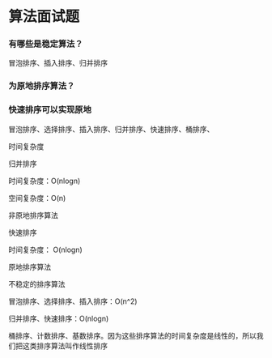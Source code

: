 # 算法面试题

### 有哪些是稳定算法？

冒泡排序、插入排序、归并排序

### 为原地排序算法？



### 快速排序可以实现原地

冒泡排序、选择排序、插入排序、归并排序、快速排序、桶排序、

时间复杂度



归并排序

时间复杂度：O(nlogn)

空间复杂度：O(n)

非原地排序算法

快速排序

时间复杂度： O(nlogn)

原地排序算法

不稳定的排序算法



冒泡排序、选择排序、插入排序：O(n^2)

归并排序、快速排序：O(nlogn)



桶排序、计数排序、基数排序。因为这些排序算法的时间复杂度是线性的，所以我们把这类排序算法叫作线性排序

